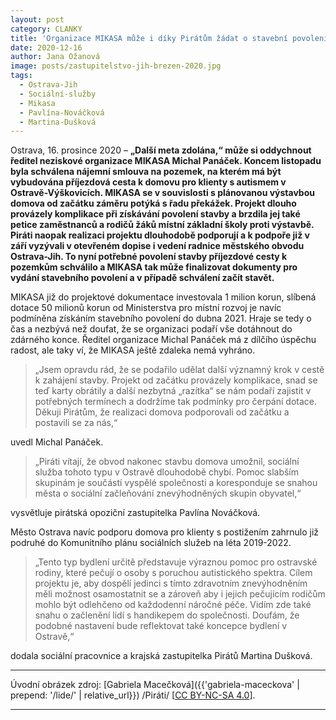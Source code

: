```yaml
---
layout: post
category: CLANKY
title: 'Organizace MIKASA může i díky Pirátům žádat o stavební povolení na výstavbu domova pro klienty s autismem v Ostravě-Výškovicích'
date: 2020-12-16
author: Jana Ožanová
image: posts/zastupitelstvo-jih-brezen-2020.jpg
tags:
  - Ostrava-Jih
  - Sociální-služby
  - Mikasa
  - Pavlína-Nováčková
  - Martina-Dušková
---
```


Ostrava, 16. prosince 2020 – **&bdquo;Další meta zdolána,&ldquo; může si oddychnout ředitel neziskové organizace MIKASA Michal Panáček. Koncem listopadu byla schválena nájemní smlouva na pozemek, na kterém má být vybudována příjezdová cesta k domovu pro klienty s autismem v Ostravě-Výškovicích.  MIKASA se v souvislosti s plánovanou výstavbou domova od začátku záměru potýká s řadu překážek. Projekt dlouho provázely komplikace při získávání povolení stavby a brzdila jej také petice zaměstnanců a rodičů žáků místní základní školy proti výstavbě. Piráti naopak realizaci projektu dlouhodobě podporují a k podpoře již v září vyzývali v otevřeném dopise i vedení radnice městského obvodu Ostrava-Jih. To nyní potřebné povolení stavby příjezdové cesty k pozemkům schválilo a MIKASA tak může finalizovat dokumenty pro vydání stavebního povolení a v případě schválení začít stavět.**

MIKASA již do projektové dokumentace investovala 1 milion korun, slíbená dotace 50 milionů korun od Ministerstva pro místní rozvoj je navíc podmíněna získáním stavebního povolení do dubna 2021. Hraje se tedy o čas a nezbývá než doufat, že se organizaci podaří vše dotáhnout do zdárného konce. Ředitel organizace Michal Panáček má z dílčího úspěchu radost, ale taky ví, že MIKASA ještě zdaleka nemá  vyhráno.

> &bdquo;Jsem opravdu rád, že se podařilo udělat další významný krok v cestě k zahájení stavby. Projekt od začátku provázely komplikace, snad se teď karty obrátily a další nezbytná &bdquo;razítka&ldquo; se nám podaří zajistit v potřebných termínech a dodržíme tak podmínky pro čerpání dotace. Děkuji Pirátům, že realizaci domova podporovali od začátku a postavili se za nás,&ldquo;

uvedl Michal Panáček.

> &bdquo;Piráti vítají, že obvod nakonec  stavbu domova umožnil, sociální služba tohoto typu v Ostravě dlouhodobě chybí. Pomoc slabším skupinám je součástí vyspělé společnosti a koresponduje se snahou města o sociální začleňování znevýhodněných skupin obyvatel,&ldquo;

vysvětluje pirátská opoziční zastupitelka Pavlína Nováčková.

Město Ostrava navíc podporu domova pro klienty s postižením zahrnulo již podruhé do Komunitního plánu sociálních služeb na léta 2019-2022.

> &bdquo;Tento typ bydlení určitě představuje výraznou pomoc pro ostravské rodiny, které pečují o osoby s poruchou autistického spektra. Cílem projektu je, aby dospělí jedinci s tímto zdravotním znevýhodněním měli možnost osamostatnit se a zároveň aby i jejich pečujícím rodičům mohlo být odlehčeno od každodenní náročné péče. Vidím zde také snahu o začlenění lidí s handikepem do společnosti.  Doufám, že podobné nastavení bude reflektovat také koncepce bydlení v Ostravě,&ldquo;

dodala sociální pracovnice a krajská zastupitelka Pirátů Martina Dušková.

---

Úvodní obrázek zdroj: [Gabriela Macečková]({{'gabriela-maceckova' | prepend: '/lide/' | relative_url}}) /Piráti/ \[[CC BY-NC-SA 4.0](https://creativecommons.org/licenses/by-nc-sa/4.0/deed.cs)\].

- - -
